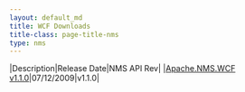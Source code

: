 ```yaml
---
layout: default_md
title: WCF Downloads 
title-class: page-title-nms
type: nms
---
```


|Description|Release Date|NMS API Rev|
|[Apache.NMS.WCF v1.1.0](apachenmswcf-v110)|07/12/2009|v1.1.0|


